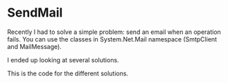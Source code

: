 SendMail
========

Recently I had to solve a simple problem: send an email when an operation fails. You can use the classes in System.Net.Mail namespace (SmtpClient and MailMessage).

I ended up looking at several solutions.

This is the code for the different solutions.
